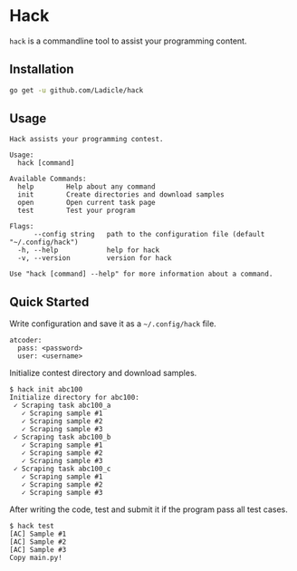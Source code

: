 # Hack

`hack` is a commandline tool to assist your programming content.

## Installation

```bash
go get -u github.com/Ladicle/hack
```

## Usage

```
Hack assists your programming contest.

Usage:
  hack [command]

Available Commands:
  help        Help about any command
  init        Create directories and download samples
  open        Open current task page
  test        Test your program

Flags:
      --config string   path to the configuration file (default "~/.config/hack")
  -h, --help            help for hack
  -v, --version         version for hack

Use "hack [command] --help" for more information about a command.
```

## Quick Started

Write configuration and save it as a `~/.config/hack` file.

```
atcoder:
  pass: <password>
  user: <username>
```

Initialize contest directory and download samples.

```
$ hack init abc100
Initialize directory for abc100:
 ✓ Scraping task abc100_a
   ✓ Scraping sample #1
   ✓ Scraping sample #2
   ✓ Scraping sample #3
 ✓ Scraping task abc100_b
   ✓ Scraping sample #1
   ✓ Scraping sample #2
   ✓ Scraping sample #3
 ✓ Scraping task abc100_c
   ✓ Scraping sample #1
   ✓ Scraping sample #2
   ✓ Scraping sample #3
```

After writing the code, test and submit it if the program pass all test cases.

```
$ hack test
[AC] Sample #1
[AC] Sample #2
[AC] Sample #3
Copy main.py!
```
